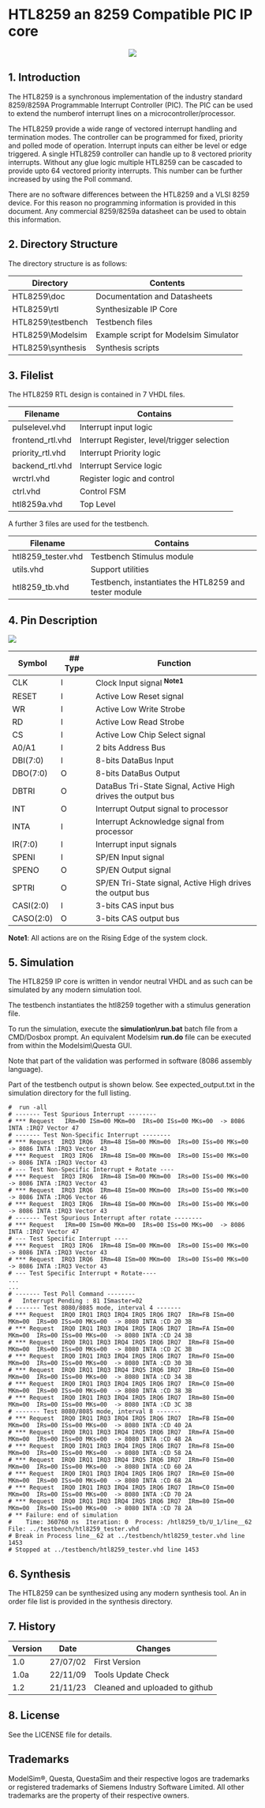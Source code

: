# HTL8259 an 8259 Compatible PIC IP core


<p align="center">
<img src="htl8259.png"/>
</p>


## 1. Introduction

The HTL8259 is a synchronous implementation of the industry standard 8259/8259A Programmable Interrupt Controller (PIC). The PIC can be used to extend the numberof interrupt lines on a microcontroller/processor.

The HTL8259 provide a wide range of vectored interrupt handling and termination modes. The controller can be programmed for fixed, priority and polled mode of operation. Interrupt inputs can either be level or edge triggered. A single HTL8259 controller can handle up to 8 vectored priority interrupts. Without any glue logic multiple HTL8259 can be cascaded to provide upto 64 vectored priority interrupts. This number can be further increased by using the Poll command.

There are no software differences between the HTL8259 and a VLSI 8259 device. For this reason no programming information is provided in this document. Any commercial 8259/8259a datasheet can be used to obtain this information.

## 2. Directory Structure

The directory structure is as follows:


| **Directory**     | **Contents**                                            |
| ----------------- | ------------------------------------------------------- |
| HTL8259\doc       | Documentation and Datasheets                            |
| HTL8259\rtl       | Synthesizable IP Core                                   |
| HTL8259\testbench | Testbench files                                         |
| HTL8259\Modelsim  | Example script for Modelsim Simulator                   |
| HTL8259\synthesis | Synthesis scripts                                       |


## 3. Filelist


The HTL8259 RTL design is contained in 7 VHDL files.

| **Filename**      | **Contains**                                |
| ----------------- | ------------------------------------------- |
| pulselevel.vhd    | Interrupt input logic                       |
| frontend_rtl.vhd | Interrupt Register, level/trigger selection |
| priority_rtl.vhd | Interrupt Priority logic                    |
| backend_rtl.vhd  | Interrupt Service logic                     |
| wrctrl.vhd        | Register logic and control                  |
| ctrl.vhd          | Control FSM                                 |
| htl8259a.vhd      | Top Level                                   |


A further 3 files are used for the testbench.


| **Filename**        | **Contains**                                          |
| ------------------- | ----------------------------------------------------- |
| htl8259_tester.vhd | Testbench Stimulus module                             |
| utils.vhd           | Support utilities                                     |
| htl8259_tb.vhd     | Testbench, instantiates the HTL8259 and tester module |


## 4. Pin Description


<img src="htl8259pin.png"/>



| **Symbol** | ## Type | **Function**                                                |
| ---------- | ------- | ----------------------------------------------------------- |
| CLK        | I       | Clock Input signal **<sup>Note1</sup>**                     |
| RESET      | I       | Active Low Reset signal                                     |
| WR         | I       | Active Low Write Strobe                                     |
| RD         | I       | Active Low Read Strobe                                      |
| CS         | I       | Active Low Chip Select signal                               |
| A0/A1      | I       | 2 bits Address Bus                                          |
| DBI(7:0)   | I       | 8-bits DataBus Input                                        |
| DBO(7:0)   | O       | 8-bits DataBus Output                                       |
| DBTRI      | O       | DataBus Tri-State Signal, Active High drives the output bus |
| INT        | O       | Interrupt Output signal to processor                        |
| INTA       | I       | Interrupt Acknowledge signal from processor                 |
| IR(7:0)    | I       | Interrupt input signals                                     |
| SPENI      | I       | SP/EN Input signal                                          |
| SPENO      | O       | SP/EN Output signal                                         |
| SPTRI      | O       | SP/EN Tri-State signal, Active High drives the output bus   |
| CASI(2:0)  | I       | 3-bits CAS input bus                                        |
| CASO(2:0)  | O       | 3-bits CAS output bus                                       |


**Note1**: All actions are on the Rising Edge of the system clock.


## 5. Simulation


The HTL8259 IP core is written in vendor neutral VHDL and as such can be simulated by any modern simulation tool.

The testbench instantiates the htl8259 together with a stimulus generation file.

To run the simulation, execute the **simulation\run.bat** batch file from a CMD/Dosbox prompt. An equivalent Modelsim **run.do** file can be executed from within the Modelsim\Questa GUI.

Note that part of the validation was performed in software (8086 assembly language).

Part of the testbench output is shown below. See expected_output.txt in the simulation directory for the full listing.


```
#  run -all
# ------- Test Spurious Interrupt --------
# *** Request   IRm=00 ISm=00 MKm=00  IRs=00 ISs=00 MKs=00  -> 8086 INTA :IRQ7 Vector 47
# ------- Test Non-Specific Interrupt --------
# *** Request  IRQ3 IRQ6  IRm=48 ISm=00 MKm=00  IRs=00 ISs=00 MKs=00  -> 8086 INTA :IRQ3 Vector 43
# *** Request  IRQ3 IRQ6  IRm=48 ISm=00 MKm=00  IRs=00 ISs=00 MKs=00  -> 8086 INTA :IRQ3 Vector 43
# --- Test Non-Specific Interrupt + Rotate ----
# *** Request  IRQ3 IRQ6  IRm=48 ISm=00 MKm=00  IRs=00 ISs=00 MKs=00  -> 8086 INTA :IRQ3 Vector 43
# *** Request  IRQ3 IRQ6  IRm=48 ISm=00 MKm=00  IRs=00 ISs=00 MKs=00  -> 8086 INTA :IRQ6 Vector 46
# *** Request  IRQ3 IRQ6  IRm=48 ISm=00 MKm=00  IRs=00 ISs=00 MKs=00  -> 8086 INTA :IRQ3 Vector 43
# ------- Test Spurious Interrupt after rotate --------
# *** Request   IRm=00 ISm=00 MKm=00  IRs=00 ISs=00 MKs=00  -> 8086 INTA :IRQ7 Vector 47
# --- Test Specific Interrupt ----
# *** Request  IRQ3 IRQ6  IRm=48 ISm=00 MKm=00  IRs=00 ISs=00 MKs=00  -> 8086 INTA :IRQ3 Vector 43
# *** Request  IRQ3 IRQ6  IRm=48 ISm=00 MKm=00  IRs=00 ISs=00 MKs=00  -> 8086 INTA :IRQ3 Vector 43
# --- Test Specific Interrupt + Rotate----
...
...
# ------- Test Poll Command --------
#   Interrupt Pending : 81 ISmaster=02
# ------- Test 8080/8085 mode, interval 4 -------
# *** Request  IRQ0 IRQ1 IRQ3 IRQ4 IRQ5 IRQ6 IRQ7  IRm=FB ISm=00 MKm=00  IRs=00 ISs=00 MKs=00  -> 8080 INTA :CD 20 3B
# *** Request  IRQ0 IRQ1 IRQ3 IRQ4 IRQ5 IRQ6 IRQ7  IRm=FA ISm=00 MKm=00  IRs=00 ISs=00 MKs=00  -> 8080 INTA :CD 24 3B
# *** Request  IRQ0 IRQ1 IRQ3 IRQ4 IRQ5 IRQ6 IRQ7  IRm=F8 ISm=00 MKm=00  IRs=00 ISs=00 MKs=00  -> 8080 INTA :CD 2C 3B
# *** Request  IRQ0 IRQ1 IRQ3 IRQ4 IRQ5 IRQ6 IRQ7  IRm=F0 ISm=00 MKm=00  IRs=00 ISs=00 MKs=00  -> 8080 INTA :CD 30 3B
# *** Request  IRQ0 IRQ1 IRQ3 IRQ4 IRQ5 IRQ6 IRQ7  IRm=E0 ISm=00 MKm=00  IRs=00 ISs=00 MKs=00  -> 8080 INTA :CD 34 3B
# *** Request  IRQ0 IRQ1 IRQ3 IRQ4 IRQ5 IRQ6 IRQ7  IRm=C0 ISm=00 MKm=00  IRs=00 ISs=00 MKs=00  -> 8080 INTA :CD 38 3B
# *** Request  IRQ0 IRQ1 IRQ3 IRQ4 IRQ5 IRQ6 IRQ7  IRm=80 ISm=00 MKm=00  IRs=00 ISs=00 MKs=00  -> 8080 INTA :CD 3C 3B
# ------- Test 8080/8085 mode, interval 8 -------
# *** Request  IRQ0 IRQ1 IRQ3 IRQ4 IRQ5 IRQ6 IRQ7  IRm=FB ISm=00 MKm=00  IRs=00 ISs=00 MKs=00  -> 8080 INTA :CD 40 2A
# *** Request  IRQ0 IRQ1 IRQ3 IRQ4 IRQ5 IRQ6 IRQ7  IRm=FA ISm=00 MKm=00  IRs=00 ISs=00 MKs=00  -> 8080 INTA :CD 48 2A
# *** Request  IRQ0 IRQ1 IRQ3 IRQ4 IRQ5 IRQ6 IRQ7  IRm=F8 ISm=00 MKm=00  IRs=00 ISs=00 MKs=00  -> 8080 INTA :CD 58 2A
# *** Request  IRQ0 IRQ1 IRQ3 IRQ4 IRQ5 IRQ6 IRQ7  IRm=F0 ISm=00 MKm=00  IRs=00 ISs=00 MKs=00  -> 8080 INTA :CD 60 2A
# *** Request  IRQ0 IRQ1 IRQ3 IRQ4 IRQ5 IRQ6 IRQ7  IRm=E0 ISm=00 MKm=00  IRs=00 ISs=00 MKs=00  -> 8080 INTA :CD 68 2A
# *** Request  IRQ0 IRQ1 IRQ3 IRQ4 IRQ5 IRQ6 IRQ7  IRm=C0 ISm=00 MKm=00  IRs=00 ISs=00 MKs=00  -> 8080 INTA :CD 70 2A
# *** Request  IRQ0 IRQ1 IRQ3 IRQ4 IRQ5 IRQ6 IRQ7  IRm=80 ISm=00 MKm=00  IRs=00 ISs=00 MKs=00  -> 8080 INTA :CD 78 2A
# ** Failure: end of simulation
#    Time: 360760 ns  Iteration: 0  Process: /htl8259_tb/U_1/line__62 File: ../testbench/htl8259_tester.vhd
# Break in Process line__62 at ../testbench/htl8259_tester.vhd line 1453
# Stopped at ../testbench/htl8259_tester.vhd line 1453
```

## 6. Synthesis

The HTL8259 can be synthesized using any modern synthesis tool. An in order file list is provided in the synthesis directory.


## 7. History


| **Version** | **Date** | **Changes**                    |
| ----------- | -------- | ------------------------------ |
| 1.0         | 27/07/02 | First Version                  |
| 1.0a        | 22/11/09 | Tools Update Check             |
| 1.2         | 21/11/23 | Cleaned and uploaded to github |


## 8. License

See the LICENSE file for details.

## Trademarks

ModelSim®, Questa, QuestaSim and their respective logos are trademarks or registered trademarks of Siemens Industry Software Limited. All other trademarks are the property of their respective owners.

